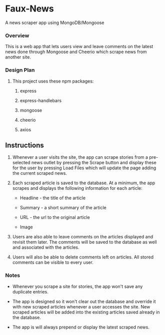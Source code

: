 # Faux-News
A news scraper app using MongoDB/Mongoose

### Overview

This is a web app that lets users view and leave comments on the latest news done through Mongoose and Cheerio which scrape news from another site.

### Design Plan

1. This project uses these npm packages:

   1. express

   2. express-handlebars

   3. mongoose

   4. cheerio

   5. axios


## Instructions

  1. Whenever a user visits the site, the app can scrape stories from a pre-selected news outlet by pressing the Scrape button and display these for the user by pressing Load Files which will update the page adding the current scraped news. 
  
  2. Each scraped article is saved to the database. At a minimum, the app scrapes and displays the following information for each article:

     * Headline - the title of the article

     * Summary - a short summary of the article

     * URL - the url to the original article

     * Image

  3. Users are also able to leave comments on the articles displayed and revisit them later. The comments will be saved to the database as well and associated with the articles. 
  
  4. Users will also be able to delete comments left on articles. All stored comments can be visible to every user.


### Notes

* Whenever you scrape a site for stories, the app won't save any duplicate entries.

* The app is designed so it won't clear out the database and override it with new scraped articles whenever a user accesses the site. New scraped articles will be added into the existing articles saved already in the database.

* The app is will always prepend or display the latest scraped news.
